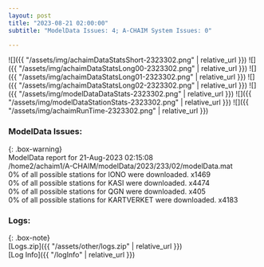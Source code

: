 ```yaml
---
layout: post
title: "2023-08-21 02:00:00"
subtitle: "ModelData Issues: 4; A-CHAIM System Issues: 0"

---
```


![]({{ "/assets/img/achaimDataStatsShort-2323302.png" | relative_url }})
![]({{ "/assets/img/achaimDataStatsLong00-2323302.png" | relative_url }})
![]({{ "/assets/img/achaimDataStatsLong01-2323302.png" | relative_url }})
![]({{ "/assets/img/achaimDataStatsLong02-2323302.png" | relative_url }})
![]({{ "/assets/img/modelDataDataStats-2323302.png" | relative_url }})
![]({{ "/assets/img/modelDataStationStats-2323302.png" | relative_url }})
![]({{ "/assets/img/achaimRunTime-2323302.png" | relative_url }})


### ModelData Issues:  
  
{: .box-warning}  
 ModelData report for 21-Aug-2023 02:15:08   
 /home2/achaim1/A-CHAIM/modelData/2023/233/02/modelData.mat   
 0% of all possible stations for IONO were downloaded. x1469   
 0% of all possible stations for KASI were downloaded. x4474   
 0% of all possible stations for QGN were downloaded. x405   
 0% of all possible stations for KARTVERKET were downloaded. x4183   
  


### Logs:  
  
{: .box-note}  
[Logs.zip]({{ "/assets/other/logs.zip" | relative_url }})  
[Log Info]({{ "/logInfo" | relative_url }})  
